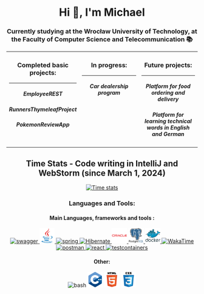 <h1 align="center">Hi 👋, I'm Michael</h1>
<h3 align="center"> Currently studying at the Wrocław University of Technology, at the Faculty of Computer Science and Telecommunication 📚</h3>


<table width="100%" align="center">
  <tr>
    <td width="33%" align="center" style="vertical-align: top;">
      <h3>Completed basic projects:</h3>
      <hr>
      <h5>EmployeeREST</h5>
      <h5>RunnersThymeleafProject</h5>
      <h5>PokemonReviewApp</h5>
    </td>
    <td width="33%" align="center" style="vertical-align: top;">
      <h3>In progress:</h3>
      <hr>
      <h5>Car dealership program</h5>
    </td>
    <td width="33%" align="center" style="vertical-align: top;">
      <h3>Future projects:</h3>
      <hr>
      <h5>Platform for food ordering and delivery</h5>
      <h5>Platform for learning technical words in English and German</h5>
    </td>
  </tr>
</table>

<div align="center" >

## Time Stats - Code writing in IntelliJ and WebStorm (since March 1, 2024)
[![Time stats](https://github-readme-stats.vercel.app/api/wakatime?username=MichalBialek01&langs_count=5)](https://github.com/anuraghazra/github-readme-stats)

</div>





<h3 align="center">Languages and Tools:</h3>
<h4 align="center">Main Languages, frameworks and tools :</h4>
<p align="center">

<a href="https://swagger.io/" target="_blank" rel="noopener noreferrer">
    <img src="https://www.svgrepo.com/show/374111/swagger.svg" 
         alt="swagger" 
         width="40" 
         height="40" 
         title="Swagger - API Development Tools">
</a>

<a href="https://www.oracle.com/java/" target="_blank" rel="noopener noreferrer">
    <img src="https://raw.githubusercontent.com/devicons/devicon/master/icons/java/java-original.svg" 
         alt="java" 
         width="40" 
         height="40" 
         title="Java - Programming Language">
</a>

<a href="https://spring.io/" target="_blank" rel="noopener noreferrer">
    <img src="https://www.vectorlogo.zone/logos/springio/springio-icon.svg" 
         alt="spring" 
         width="40" 
         height="40" 
         title="Spring - Application Framework">
</a>

<a href="https://hibernate.org/" target="_blank" rel="noopener noreferrer">
    <img src="https://upload.wikimedia.org/wikipedia/commons/thumb/2/22/Hibernate_logo_a.png/1920px-Hibernate_logo_a.png" 
         width="140" 
         height="40" 
         alt="Hibernate" 
         title="Hibernate - ORM Framework">
</a>



<a href="https://www.oracle.com/database/" target="_blank" rel="noopener noreferrer">
    <img src="https://raw.githubusercontent.com/devicons/devicon/master/icons/oracle/oracle-original.svg" 
         alt="oracle" 
         width="40" 
         height="40" 
         title="Oracle RDBMS">
</a>

<a href="https://www.postgresql.org/" target="_blank" rel="noopener noreferrer">
    <img src="https://raw.githubusercontent.com/devicons/devicon/master/icons/postgresql/postgresql-original-wordmark.svg" 
         alt="postgresql" 
         width="40" 
         height="40" 
         title="PostgreSQL - Open Source Relational Database">
</a>

<a href="https://www.docker.com/" target="_blank" rel="noopener noreferrer">
    <img src="https://raw.githubusercontent.com/devicons/devicon/master/icons/docker/docker-original-wordmark.svg" 
         alt="docker" 
         width="40" 
         height="40" 
         title="Docker - Containerization Platform">
</a>

<a href="https://wakatime.com/" target="_blank" rel="noopener noreferrer">
    <img src="https://wakatime.com/static/img/wakatime.svg" 
         alt="WakaTime" 
         width="40" 
         height="40" 
         title="WakaTime - Coding Activity Tracker">
</a>

<a href="https://www.postman.com/" target="_blank" rel="noopener noreferrer">
    <img src="https://www.svgrepo.com/show/354202/postman-icon.svg" 
         alt="postman" 
         width="40" 
         height="40" 
         title="Postman - API Development Tool">
</a>

<a href="https://reactjs.org/" target="_blank" rel="noopener noreferrer">
    <img src="https://upload.wikimedia.org/wikipedia/commons/thumb/a/a7/React-icon.svg/512px-React-icon.svg.png" 
         alt="react" 
         width="40" 
         height="40" 
         title="React - JavaScript Library for Building User Interfaces">
</a>

<a href="https://www.testcontainers.org/" target="_blank" rel="noopener noreferrer">
    <img src="https://avatars.githubusercontent.com/u/13393021?s=280&v=4" 
         alt="testcontainers" 
         width="40" 
         height="40" 
         title="Testcontainers - Java Library for Integration Testing with Docker">
</a>

    


</p>
<h4 align="center">Other:</h4>
<p align="center">
    <img src="https://www.vectorlogo.zone/logos/gnu_bash/gnu_bash-icon.svg" alt="bash" width="40" height="40">
    <img src="https://raw.githubusercontent.com/devicons/devicon/master/icons/cplusplus/cplusplus-original.svg" alt="cplusplus" width="40" height="40">
    <img src="https://raw.githubusercontent.com/devicons/devicon/master/icons/html5/html5-original-wordmark.svg" alt="html5" width="40" height="40">
    <img src="https://raw.githubusercontent.com/devicons/devicon/master/icons/css3/css3-original-wordmark.svg" alt="css3" width="40" height="40">
<p align="center">
